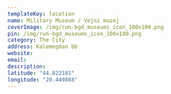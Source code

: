 ```yaml
---
templateKey: location
name: Military Museum / Vojni muzej
coverImage: /img/run-bgd_museums_icon_100x100.png
pin: /img/run-bgd_museums_icon_100x100.png
category: The City
address: Kalemegdan bb
website:
email: 
description:
latitude: "44.822181"
longitude: "20.449888"
---
```


